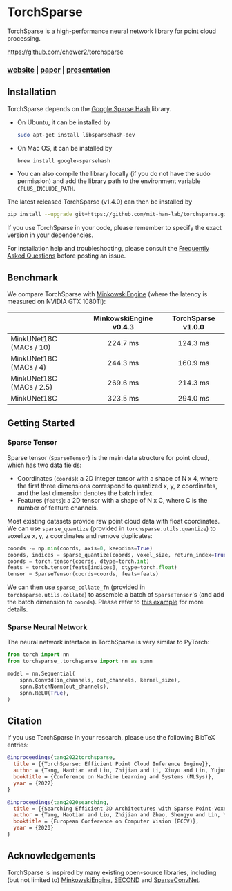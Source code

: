 # TorchSparse

TorchSparse is a high-performance neural network library for point cloud processing.

https://github.com/chqwer2/torchsparse

### [website](http://torchsparse.mit.edu/) | [paper](https://arxiv.org/abs/2204.10319) | [presentation](https://www.youtube.com/watch?v=IIh4EwmcLUs)

## Installation

TorchSparse depends on the [Google Sparse Hash](https://github.com/sparsehash/sparsehash) library.

- On Ubuntu, it can be installed by

  ```bash
  sudo apt-get install libsparsehash-dev
  ```

- On Mac OS, it can be installed by

  ```bash
  brew install google-sparsehash
  ```

- You can also compile the library locally (if you do not have the sudo permission) and add the library path to the environment variable `CPLUS_INCLUDE_PATH`.

The latest released TorchSparse (v1.4.0) can then be installed by

```bash
pip install --upgrade git+https://github.com/mit-han-lab/torchsparse.git@v1.4.0
```

If you use TorchSparse in your code, please remember to specify the exact version in your dependencies.

For installation help and troubleshooting, please consult the [Frequently Asked Questions](docs/FAQ.md) before posting an issue.

## Benchmark

We compare TorchSparse with [MinkowskiEngine](https://github.com/NVIDIA/MinkowskiEngine) (where the latency is measured on NVIDIA GTX 1080Ti):

|                          | MinkowskiEngine v0.4.3 | TorchSparse v1.0.0 |
| :----------------------- | :--------------------: | :----------------: |
| MinkUNet18C (MACs / 10)  |        224.7 ms        |      124.3 ms      |
| MinkUNet18C (MACs / 4)   |        244.3 ms        |      160.9 ms      |
| MinkUNet18C (MACs / 2.5) |        269.6 ms        |      214.3 ms      |
| MinkUNet18C              |        323.5 ms        |      294.0 ms      |

## Getting Started

### Sparse Tensor

Sparse tensor (`SparseTensor`) is the main data structure for point cloud, which has two data fields:

- Coordinates (`coords`): a 2D integer tensor with a shape of N x 4, where the first three dimensions correspond to quantized x, y, z coordinates, and the last dimension denotes the batch index.
- Features (`feats`): a 2D tensor with a shape of N x C, where C is the number of feature channels.

Most existing datasets provide raw point cloud data with float coordinates. We can use `sparse_quantize` (provided in `torchsparse.utils.quantize`) to voxelize x, y, z coordinates and remove duplicates:

```python
coords -= np.min(coords, axis=0, keepdims=True)
coords, indices = sparse_quantize(coords, voxel_size, return_index=True)
coords = torch.tensor(coords, dtype=torch.int)
feats = torch.tensor(feats[indices], dtype=torch.float)
tensor = SparseTensor(coords=coords, feats=feats)
```

We can then use `sparse_collate_fn` (provided in `torchsparse.utils.collate`) to assemble a batch of `SparseTensor`'s (and add the batch dimension to `coords`). Please refer to [this example](examples/example.py) for more details.

### Sparse Neural Network

The neural network interface in TorchSparse is very similar to PyTorch:

```python
from torch import nn
from torchsparse_.torchsparse import nn as spnn

model = nn.Sequential(
    spnn.Conv3d(in_channels, out_channels, kernel_size),
    spnn.BatchNorm(out_channels),
    spnn.ReLU(True),
)
```

## Citation

If you use TorchSparse in your research, please use the following BibTeX entries:

```bibtex
@inproceedings{tang2022torchsparse,
  title = {{TorchSparse: Efficient Point Cloud Inference Engine}},
  author = {Tang, Haotian and Liu, Zhijian and Li, Xiuyu and Lin, Yujun and Han, Song},
  booktitle = {Conference on Machine Learning and Systems (MLSys)},
  year = {2022}
}
```

```bibtex
@inproceedings{tang2020searching,
  title = {{Searching Efficient 3D Architectures with Sparse Point-Voxel Convolution}},
  author = {Tang, Haotian and Liu, Zhijian and Zhao, Shengyu and Lin, Yujun and Lin, Ji and Wang, Hanrui and Han, Song},
  booktitle = {European Conference on Computer Vision (ECCV)},
  year = {2020}
}
```

## Acknowledgements

TorchSparse is inspired by many existing open-source libraries, including (but not limited to) [MinkowskiEngine](https://github.com/NVIDIA/MinkowskiEngine), [SECOND](https://github.com/traveller59/second.pytorch) and [SparseConvNet](https://github.com/facebookresearch/SparseConvNet).
